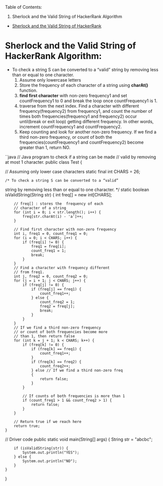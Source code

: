 
Table of Contents: 
1. Sherlock and the Valid String of HackerRank Algorithm


- [Sherlock and the Valid String of HackerRank](https://www.hackerrank.com/challenges/sherlock-and-valid-string/problem?h_l=interview&playlist_slugs%5B%5D=interview-preparation-kit&playlist_slugs%5B%5D=strings)
#  Sherlock and the Valid String of HackerRank Algorithm:
- To check a string S can be converted to a “valid” string by removing less than or equal to one character.
  1. Assume only lowercase letters
  2. Store the frequency of each character of a string using  __charAt()__ function.
  3. __find first character__ with non-zero frequency1 and set countFrequency1 to 0 and break the loop once countFrequency1 is 1.
  4. traverse from the next index. Find a character with different frequency(frequency2) from frequency1, and count the number of times both frequencies(frequency1 and frequency2) occur until(break or exit loop) getting different frequency. In other words, increment countFrequency1 and countFrequency2. 
  5. Keep counting and look for another non-zero frequency. If we find a third non-zero frequency, or count of both the frequencies(countFrequency1 and countFrequency2) become greater than 1, return NO. 
  
``java 
// Java program to check if a string can be made 
// valid by removing at most 1 character. 
public class Test { 
  
// Assuming only lower case characters 
    static final int CHARS = 26; 
  
    /* To check a string S can be converted to a “valid” 
   string by removing less than or equal to one 
   character. */
    static boolean isValidString(String str) { 
        int freq[] = new int[CHARS]; 
  
        // freq[] : stores the  frequency of each 
        // character of a string 
        for (int i = 0; i < str.length(); i++) { 
            freq[str.charAt(i) - 'a']++; 
        } 
  
        // Find first character with non-zero frequency 
        int i, freq1 = 0, count_freq1 = 0; 
        for (i = 0; i < CHARS; i++) { 
            if (freq[i] != 0) { 
                freq1 = freq[i]; 
                count_freq1 = 1; 
                break; 
            } 
        }   
        // Find a character with frequency different 
        // from freq1. 
        int j, freq2 = 0, count_freq2 = 0; 
        for (j = i + 1; j < CHARS; j++) { 
            if (freq[j] != 0) { 
                if (freq[j] == freq1) { 
                    count_freq1++; 
                } else { 
                    count_freq2 = 1; 
                    freq2 = freq[j]; 
                    break; 
                } 
            } 
        }   
        // If we find a third non-zero frequency 
        // or count of both frequencies become more 
        // than 1, then return false 
        for (int k = j + 1; k < CHARS; k++) { 
            if (freq[k] != 0) { 
                if (freq[k] == freq1) { 
                    count_freq1++; 
                } 
                if (freq[k] == freq2) { 
                    count_freq2++; 
                } else // If we find a third non-zero freq 
                { 
                    return false; 
                } 
            } 
  
            // If counts of both frequencies is more than 1 
            if (count_freq1 > 1 && count_freq2 > 1) { 
                return false; 
            } 
        } 
  
        // Return true if we reach here 
        return true; 
    } 
// Driver code 
    public static void main(String[] args) { 
        String str = "abcbc"; 
  
        if (isValidString(str)) { 
            System.out.println("YES"); 
        } else { 
            System.out.println("NO"); 
        } 
    } 
} 
```
